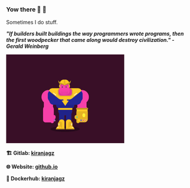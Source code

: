 ### Yow there 👋 :japanese_goblin:

<!--
**kiranjagz/kiranjagz** is a ✨ _special_ ✨ repository because its `README.md` (this file) appears on your GitHub profile.

Here are some ideas to get you started:

- 🔭 I’m currently working on ...
- 🌱 I’m currently learning ...
- 👯 I’m looking to collaborate on ...
- 🤔 I’m looking for help with ...
- 💬 Ask me about ...
- 📫 How to reach me: ...
- 😄 Pronouns: ...
- ⚡ Fun fact: ...
-->

Sometimes I do stuff.

<strong><i>"If builders built buildings the way programmers wrote programs, then the first woodpecker that came along would destroy civilization." - Gerald Weinberg</i></strong>

![Alt text](thanos_dance_2.gif)

<strong>:building_construction: Gitlab:  [kiranjagz](https://gitlab.com/kiranjagz)</strong>

<strong>🌐 Website: [github.io](https://kiranjagz.github.io/)</strong>

<strong>:whale: Dockerhub: [kiranjagz](https://hub.docker.com/u/kiranjagz)</strong>
